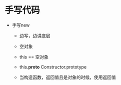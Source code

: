 # 手写代码

- 手写new
  - 边写，边讲底层
  - 空对象
  - this == 空对象
  - this.__proto__ Constructor.prototype

  - 当构造函数，返回值且是对象的时候，使用返回值